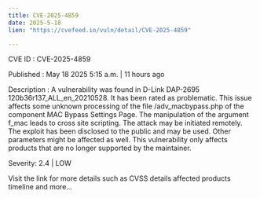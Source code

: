 ```yaml
---
title: CVE-2025-4859
date: 2025-5-18
lien: "https://cvefeed.io/vuln/detail/CVE-2025-4859"

---
```


CVE ID : CVE-2025-4859

Published :  May 18
2025
5:15 a.m. | 11 hours ago

Description : A vulnerability was found in D-Link DAP-2695 120b36r137_ALL_en_20210528. It has been rated as problematic. This issue affects some unknown processing of the file /adv_macbypass.php of the component MAC Bypass Settings Page. The manipulation of the argument f_mac leads to cross site scripting. The attack may be initiated remotely. The exploit has been disclosed to the public and may be used. Other parameters might be affected as well. This vulnerability only affects products that are no longer supported by the maintainer.

Severity: 2.4 | LOW

Visit the link for more details
such as CVSS details
affected products
timeline
and more...
